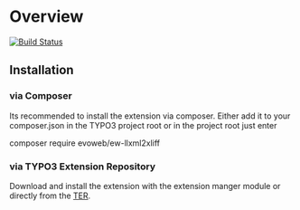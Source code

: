 # Overview
[![Build Status](https://travis-ci.org/evoWeb/ew_llxml2xliff.svg?branch=develop)](https://travis-ci.org/evoWeb/ew_llxml2xliff)

## Installation

### via Composer

Its recommended to install the extension via composer. Either add it to your composer.json
in the TYPO3 project root or in the project root just enter 

composer require evoweb/ew-llxml2xliff

### via TYPO3 Extension Repository

Download and install the extension with the extension manger module or directly from the
[TER](https://extensions.typo3.org/extension/ew_llxml2xliff/).
